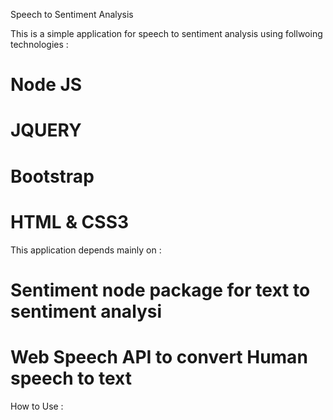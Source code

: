 Speech to Sentiment Analysis

This is a simple application for speech to sentiment analysis using follwoing technologies :
# Node JS
# JQUERY
# Bootstrap
# HTML & CSS3

This application depends mainly on :
# Sentiment node package for text to sentiment analysi
# Web Speech API to convert Human speech to text

How to Use :
